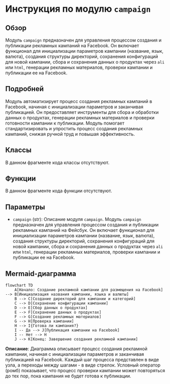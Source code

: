 # Инструкция по модулю `campaign`

## Обзор

Модуль `campaign` предназначен для управления процессом создания и публикации рекламных кампаний на Facebook. Он включает функционал для инициализации параметров кампании (название, язык, валюта), создания структуры директорий, сохранения конфигураций для новой кампании, сбора и сохранения данных о продуктах через `ali` или `html`, генерации рекламных материалов, проверки кампании и публикации ее на Facebook.

## Подробней

Модуль автоматизирует процесс создания рекламных кампаний в Facebook, начиная с инициализации параметров и заканчивая публикацией. Он предоставляет инструменты для сбора и обработки данных о продуктах, генерации рекламных материалов и проверки готовности кампании к публикации. Модуль помогает стандартизировать и упростить процесс создания рекламных кампаний, снижая ручной труд и повышая эффективность.

## Классы

В данном фрагменте кода классы отсутствуют.

## Функции

В данном фрагменте кода функции отсутствуют.

## Параметры

-   `campaign` (str): Описание модуля `campaign`.
    Модуль `campaign` предназначен для управления процессом создания и публикации рекламных кампаний на Фейсбук.
    Он включает функционал для инициализации параметров кампании (название, язык, валюта),
    создания структуры директорий, сохранения конфигураций для новой кампании,
    сбора и сохранения данных о продуктах через `ali` или `html`,
    генерации рекламных материалов, проверки кампании и публикации ее на Facebook.

## Mermaid-диаграмма

```mermaid
flowchart TD
    A[Начало: Создание рекламной кампании для размещения на Facebook] --> B[Инициализация названия кампании, языка и валюты]
    B --> C[Создание директорий для кампании и категорий]
    C --> D[Сохранение конфигурации кампании]
    D --> E[Сбор данных о продуктах]
    E --> F[Сохранение данных о продуктах]
    F --> G[Создание рекламных материалов]
    G --> H[Проверка кампании]
    H --> I{Готова ли кампания?}
    I -- Да --> J[Публикация кампании на Facebook]
    I -- Нет --> H
    J --> K[Конец: Завершение создания рекламной кампании]
```

**Описание**: Диаграмма описывает процесс создания рекламной кампании, начиная с инициализации параметров и заканчивая публикацией на Facebook. Каждый шаг процесса представлен в виде узла, а переходы между шагами - в виде стрелок. Условный оператор (ромб) показывает, что процесс проверки кампании может повторяться до тех пор, пока кампания не будет готова к публикации.